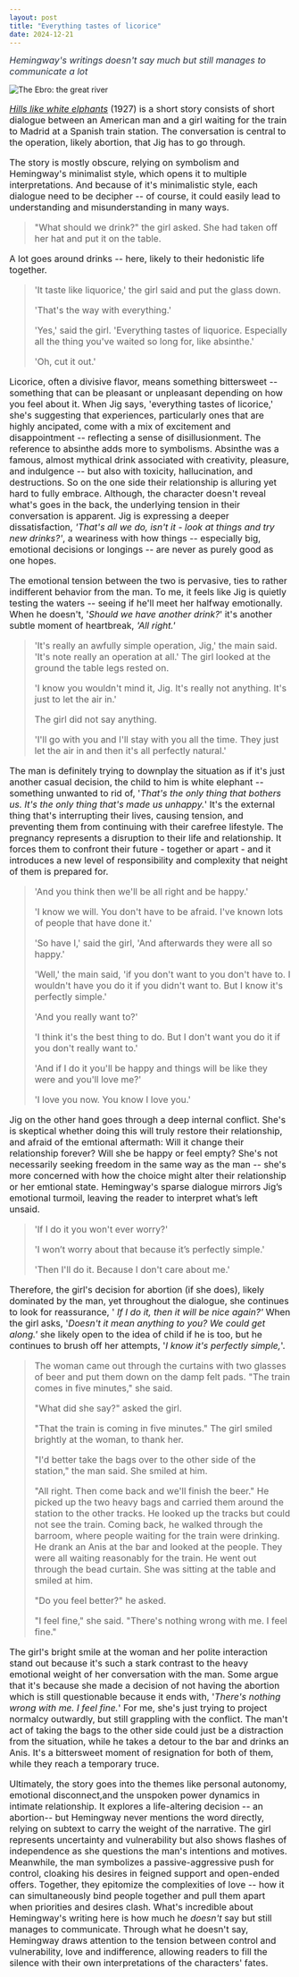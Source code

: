 ```yaml
---
layout: post
title: "Everything tastes of licorice"
date: 2024-12-21
---
```


<i style = "font-size:16px; color: #293241;">Hemingway's writings doesn't say much but still manages to communicate a lot</i>

<link rel="stylesheet" href="/style.css"/>
<img src="/img/american-solitude.webp" alt="The Ebro: the great river" class="centered-image">

<div style = "font-size:16px">
<p><i><a href= "https://www.goodreads.com/book/show/56814505-hills-like-white-elephants">Hills like white elphants</a></i> (1927) is a short story consists of short dialogue between an American man and a girl waiting for the train to Madrid at a Spanish train station. The conversation is central to the operation, likely abortion, that Jig has to go through.</p>

<p>The story is mostly obscure, relying on symbolism and Hemingway's minimalist style, which opens it to multiple interpretations. And because of it's minimalistic style, each dialogue need to be decipher -- of course, it could easily lead to understanding and misunderstanding in many ways.</p>

<blockquote>
"What should we drink?" the girl asked. She had taken off her hat and put it on the table.
</blockquote>
A lot goes around drinks -- here, likely to their hedonistic life together. 

<blockquote>
'It taste like liquorice,' the girl said and put the glass down.<br>

'That's the way with everything.'<br>

'Yes,' said the girl. 'Everything tastes of liquorice. Especially all the thing you've waited so long for, like absinthe.' <br>

'Oh, cut it out.'
</blockquote>
<p>Licorice, often a divisive flavor, means something bittersweet -- something that can be pleasant or unpleasant depending on how you feel about it. When Jig says, 'everything tastes of licorice,' she's suggesting that experiences, particularly ones that are highly ancipated, come with a mix of excitement and disappointment -- reflecting a sense of disillusionment. The reference to absinthe adds more to symbolisms. Absinthe was a famous, almost mythical drink associated with creativity, pleasure, and indulgence -- but also with toxicity, hallucination, and destructions. So on the one side their relationship is alluring yet hard to fully embrace. Although, the character doesn't reveal what's goes in the back, the underlying tension in their conversation is apparent. Jig is expressing a deeper dissatisfaction, <i>'That's all we do, isn't it - look at things and try new drinks?'</i>, a weariness with how things -- especially big, emotional decisions or longings -- are never as purely good as one hopes.</p>

<p>The emotional tension between the two is pervasive, ties to rather indifferent behavior from the man. To me, it feels like Jig is quietly testing the waters -- seeing if he'll meet her halfway emotionally. When he doesn't, '<i>Should we have another drink?</i>' it's another subtle moment of heartbreak, <i>'All right.'</i> 
</p>

<blockquote> 
'It's really an awfully simple operation, Jig,' the main said. 'It's note really an operation at all.' The girl looked at the ground the table legs rested on. <br>

'I know you wouldn't mind it, Jig. It's really not anything. It's just to let the air in.'<br>

The girl did not say anything.<br>

'I'll go with you and I'll stay with you all the time. They just let the air in and then it's all perfectly natural.'
</blockquote>

<p>The man is definitely trying to downplay the situation as if it's just another casual decision, the child to him is white elephant -- something unwanted to rid of, '<i>That's the only thing that bothers us. It's the only thing that's made us unhappy.</i>' It's the external thing that's interrupting their lives, causing tension, and preventing them from continuing with their carefree lifestyle. The pregnancy represents a disruption to their life and relationship. It forces them to confront their future - together or apart - and it introduces a new level of responsibility and complexity that neight of them is prepared for.</p>

<blockquote>
'And you think then we'll be all right and be happy.' <br>

'I know we will. You don't have to be afraid. I've known lots of people that have done it.' <br>

'So have I,' said the girl, 'And afterwards they were all so happy.' <br>

'Well,' the main said, 'if you don't want to you don't have to. I wouldn't have you do it if you didn't want to. But I know it's perfectly simple.' <br>

'And you really want to?' <br>

'I think it's the best thing to do. But I don't want you do it if you don't really want to.' <br>

'And if I do it you'll be happy and things will be like they were and you'll love me?'<br>

'I love you now. You know I love you.'

</blockquote>

<p>Jig on the other hand goes through a deep internal conflict. She's is skeptical whether doing this will truly restore their relationship, and afraid of the emtional aftermath: Will it change their relationship forever? Will she be happy or feel empty? She's not necessarily seeking freedom in the same way as the man -- she's more concerned with how the choice might alter their relationship or her emtional state. Hemingway's sparse dialogue mirrors Jig’s emotional turmoil, leaving the reader to interpret what’s left unsaid.</p>

<blockquote>
'If I do it you won't ever worry?' <br>

'I won’t worry about that because it’s perfectly simple.' <br>

'Then I'll do it. Because I don't care about me.'<br>
</blockquote>
Therefore, the girl's decision for abortion (if she does), likely dominated by the man, yet throughout the dialogue, she continues to look for reassurance, '<i> If I do it, then it will be nice again?'</i> When the girl asks, '<i>Doesn't it mean anything to you? We could get along.'</i> she likely open to the idea of child if he is too, but he continues to brush off her attempts, '<i>I know it's perfectly simple,</i>'.   

<blockquote>
The woman came out through the curtains with two glasses of beer and put them down on the damp felt pads. "The train comes in five minutes," she said. <br>

"What did she say?" asked the girl. <br>

"That the train is coming in five minutes." The girl smiled brightly at the woman, to thank her. <br>

"I'd better take the bags over to the other side of the station," the man
said. She smiled at him. <br>

"All right. Then come back and we'll finish the beer." He picked up the two heavy bags and carried them around the station to the other tracks. He looked up the tracks but could not see the train. Coming back, he walked through the barroom, where people waiting for the train were drinking. He drank an Anis at the bar and looked at the people. They were all waiting reasonably for the train. He went out through the bead curtain. She was sitting at the table and smiled at him. <br>

"Do you feel better?" he asked. <br>

"I feel fine," she said. "There's nothing wrong with me. I feel fine."
</blockquote>
The girl's bright smile at the woman and her polite interaction stand out because it's such a stark contrast to the heavy emotional weight of her conversation with the man. Some argue that it's because she made a decision of not having the abortion which is still questionable because it ends with, '<i>There's nothing wrong with me. I feel fine.</i>' For me, she's just trying to project normalcy outwardly, but still grappling with the conflict. The man't act of taking the bags to the other side could just be a distraction from the situation, while he takes a detour to the bar and drinks an Anis. It's a bittersweet moment of resignation for both of them, while they reach a temporary truce.

<p> Ultimately, the story goes into the themes like personal autonomy, emotional disconnect,and the unspoken power dynamics in intimate relationship. It explores a life-altering decision -- an abortion-- but Hemingway never mentions the word directly, relying on subtext to carry the weight of the narrative. The girl represents uncertainty and vulnerability but also shows flashes of independence as she questions the man's intentions and motives. Meanwhile, the man symbolizes a passive-aggressive push for control, cloaking his desires in feigned support and open-ended offers. Together, they epitomize the complexities of love -- how it can simultaneously bind people together and pull them apart when priorities and desires clash. What's incredible about Hemingway's writing here is how much he <i>doesn't</i> say but still manages to communicate. Through what he doesn't say, Hemingway draws attention to the tension between control and vulnerability, love and indifference, allowing readers to fill the silence with their own interpretations of the characters' fates.</p>

</div>